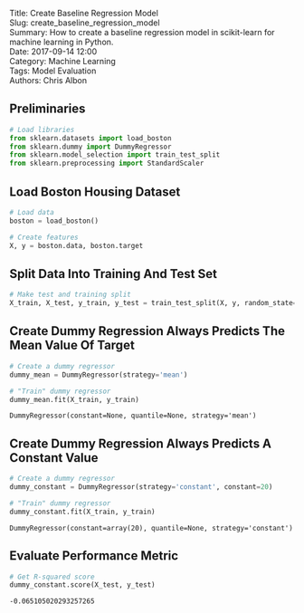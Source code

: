 Title: Create Baseline Regression Model  
Slug: create_baseline_regression_model  
Summary: How to create a baseline regression model in scikit-learn for machine learning in Python.    
Date: 2017-09-14 12:00  
Category: Machine Learning  
Tags: Model Evaluation   
Authors: Chris Albon

## Preliminaries


```python
# Load libraries
from sklearn.datasets import load_boston
from sklearn.dummy import DummyRegressor
from sklearn.model_selection import train_test_split
from sklearn.preprocessing import StandardScaler
```

## Load Boston Housing Dataset


```python
# Load data
boston = load_boston()

# Create features
X, y = boston.data, boston.target
```

## Split Data Into Training And Test Set


```python
# Make test and training split
X_train, X_test, y_train, y_test = train_test_split(X, y, random_state=0)
```

## Create Dummy Regression Always Predicts The Mean Value Of Target


```python
# Create a dummy regressor
dummy_mean = DummyRegressor(strategy='mean')

# "Train" dummy regressor
dummy_mean.fit(X_train, y_train)
```




    DummyRegressor(constant=None, quantile=None, strategy='mean')



## Create Dummy Regression Always Predicts A Constant Value


```python
# Create a dummy regressor
dummy_constant = DummyRegressor(strategy='constant', constant=20)

# "Train" dummy regressor
dummy_constant.fit(X_train, y_train)
```




    DummyRegressor(constant=array(20), quantile=None, strategy='constant')



## Evaluate Performance Metric


```python
# Get R-squared score
dummy_constant.score(X_test, y_test)  
```




    -0.065105020293257265


